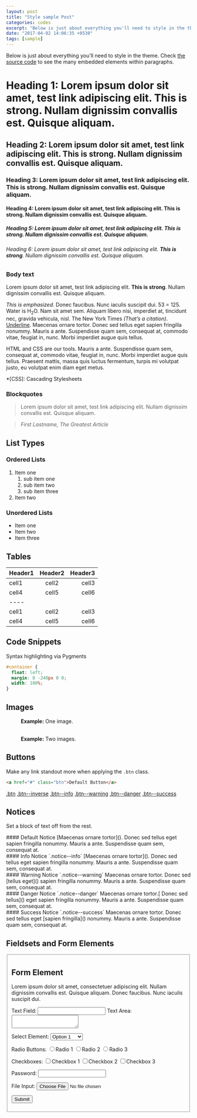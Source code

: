 ```yaml
---
layout: post
title: "Style sample Post"
categories: codes
excerpt: "Below is just about everything you'll need to style in the theme."
date: "2017-04-02 14:06:35 +0530" 
tags: [sample]
---
```


Below is just about everything you'll need to style in the theme. Check [the source code](http://rajan.world) to see the many embedded elements within paragraphs.

# Heading 1: Lorem ipsum dolor sit amet, test link adipiscing elit. **This is strong**. Nullam dignissim convallis est. Quisque aliquam.

## Heading 2: Lorem ipsum dolor sit amet, test link adipiscing elit. **This is strong**. Nullam dignissim convallis est. Quisque aliquam.

### Heading 3: Lorem ipsum dolor sit amet, test link adipiscing elit. **This is strong**. Nullam dignissim convallis est. Quisque aliquam.

#### Heading 4: Lorem ipsum dolor sit amet, test link adipiscing elit. **This is strong**. Nullam dignissim convallis est. Quisque aliquam.

##### Heading 5: Lorem ipsum dolor sit amet, test link adipiscing elit. **This is strong**. Nullam dignissim convallis est. Quisque aliquam.

###### Heading 6: Lorem ipsum dolor sit amet, test link adipiscing elit. **This is strong**. Nullam dignissim convallis est. Quisque aliquam.

### Body text

Lorem ipsum dolor sit amet, test link adipiscing elit. **This is strong**. Nullam dignissim convallis est. Quisque aliquam.

*This is emphasized*. Donec faucibus. Nunc iaculis suscipit dui. 53 = 125. Water is H<sub>2</sub>O. Nam sit amet sem. Aliquam libero nisi, imperdiet at, tincidunt nec, gravida vehicula, nisl. The New York Times <cite>(That’s a citation)</cite>. <u>Underline</u>. Maecenas ornare tortor. Donec sed tellus eget sapien fringilla nonummy. Mauris a ante. Suspendisse quam sem, consequat at, commodo vitae, feugiat in, nunc. Morbi imperdiet augue quis tellus.

HTML and CSS are our tools. Mauris a ante. Suspendisse quam sem, consequat at, commodo vitae, feugiat in, nunc. Morbi imperdiet augue quis tellus. Praesent mattis, massa quis luctus fermentum, turpis mi volutpat justo, eu volutpat enim diam eget metus.

*[CSS]: Cascading Stylesheets

### Blockquotes

> Lorem ipsum dolor sit amet, test link adipiscing elit. Nullam dignissim convallis est. Quisque aliquam.

> <cite>First Lastname, *The Greatest Article*</cite>

## List Types

### Ordered Lists

1. Item one
   1. sub item one
   2. sub item two
   3. sub item three
2. Item two

### Unordered Lists

* Item one
* Item two
* Item three

## Tables

| Header1 | Header2 | Header3 |
|:--------|:-------:|--------:|
| cell1   | cell2   | cell3   |
| cell4   | cell5   | cell6   |
|----
| cell1   | cell2   | cell3   |
| cell4   | cell5   | cell6   |

## Code Snippets

Syntax highlighting via Pygments

```css
#container {
  float: left;  
  margin: 0 -240px 0 0;  
  width: 100%;
}
```

## Images

<figure>
  <img src="https://placehold.it/900x400.gif" alt="">
  <figcaption><strong>Example:</strong> One image.</figcaption>
</figure>

<figure class="half">
  <img src="https://placehold.it/900x400.gif" alt="">
  <img src="https://placehold.it/900x400.gif" alt="">
  <figcaption><strong>Example:</strong> Two images.</figcaption>
</figure>

## Buttons

Make any link standout more when applying the `.btn` class.

```html
<a href="#" class="btn">Default Button</a>
```

<a href="#" class="btn">.btn</a>
<a href="#" class="btn btn--inverse">.btn--inverse</a>
<a href="#" class="btn btn--info">.btn--info</a>
<a href="#" class="btn btn--warning">.btn--warning</a>
<a href="#" class="btn btn--danger">.btn--danger</a>
<a href="#" class="btn btn--success">.btn--success</a>

## Notices

Set a block of text off from the rest.

<div class="notice" markdown="1">
#### Default Notice
[Maecenas ornare tortor](). Donec sed tellus eget sapien fringilla nonummy. Mauris a ante. Suspendisse quam sem, consequat at.
</div>

<div class="notice--info" markdown="1">
#### Info Notice
`.notice--info` [Maecenas ornare tortor](). Donec sed tellus eget sapien fringilla nonummy. Mauris a ante. Suspendisse quam sem, consequat at.
</div>

<div class="notice--warning" markdown="1">
#### Warning Notice
`.notice--warning` Maecenas ornare tortor. Donec sed [tellus eget]() sapien fringilla nonummy. Mauris a ante. Suspendisse quam sem, consequat at.
</div>

<div class="notice--danger" markdown="1">
#### Danger Notice
`.notice--danger` Maecenas ornare tortor.[ Donec sed tellus]() eget sapien fringilla nonummy. Mauris a ante. Suspendisse quam sem, consequat at.
</div>

<div class="notice--success" markdown="1">
#### Success Notice
`.notice--success` Maecenas ornare tortor. Donec sed tellus eget [sapien fringilla]() nonummy. Mauris a ante. Suspendisse quam sem, consequat at.
</div>

## Fieldsets and Form Elements

<fieldset>
  <form>
    <h2>Form Element</h2>
    <p>Lorem ipsum dolor sit amet, consectetuer adipiscing elit. Nullam dignissim convallis est. Quisque aliquam. Donec faucibus. Nunc iaculis suscipit dui.</p>
    <label for="text_field">Text Field:</label>
    <input type="text" id="text_field" />
    <label for="text_area">Text Area:</label>
    <textarea id="text_area"></textarea>
    <p>
      <label for="select_element">Select Element:</label>
      <select name="select_element">
        <optgroup label="Option Group 1">
          <option value="1">Option 1</option>
          <option value="2">Option 2</option>
          <option value="3">Option 3</option>
        </optgroup>
        <optgroup label="Option Group 2">
          <option value="1">Option 1</option>
          <option value="2">Option 2</option>
          <option value="3">Option 3</option>
        </optgroup>
      </select>
    </p>
    <p>
      <label for="radio_buttons">Radio Buttons:</label>
      <label><input type="radio" class="radio" name="radio_button" value="radio_1" />Radio 1</label>
      <label><input type="radio" class="radio" name="radio_button" value="radio_2" />Radio 2</label>
      <label><input type="radio" class="radio" name="radio_button" value="radio_3" />Radio 3</label>
    </p>
    <p>
      <label for="checkboxes">Checkboxes:</label>
      <label><input type="checkbox" class="checkbox" name="checkboxes" value="check_1" />Checkbox 1</label>
      <label><input type="checkbox" class="checkbox" name="checkboxes" value="check_2" />Checkbox 2</label>
      <label><input type="checkbox" class="checkbox" name="checkboxes" value="check_3" />Checkbox 3</label>
    </p>
    <p>
      <label for="password">Password:</label>
      <input type="password" class="password" name="password" />
    </p>
    <p>
      <label for="file">File Input:</label>
      <input type="file" class="file" name="file" />
    </p>
    <p>
      <input class="btn" type="submit" value="Submit" />
    </p>
  </form>
</fieldset>
